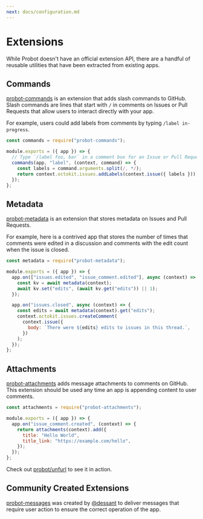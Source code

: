 ```yaml
---
next: docs/configuration.md
---
```


# Extensions

While Probot doesn't have an official extension API, there are a handful of reusable utilities that have been extracted from existing apps.

## Commands

[probot-commands](http://github.com/probot/commands) is an extension that adds slash commands to GitHub. Slash commands are lines that start with `/` in comments on Issues or Pull Requests that allow users to interact directly with your app.

For example, users could add labels from comments by typing `/label in-progress`.

```js
const commands = require("probot-commands");

module.exports = ({ app }) => {
  // Type `/label foo, bar` in a comment box for an Issue or Pull Request
  commands(app, "label", (context, command) => {
    const labels = command.arguments.split(/, */);
    return context.octokit.issues.addLabels(context.issue({ labels }));
  });
};
```

## Metadata

[probot-metadata](https://github.com/probot/metadata) is an extension that stores metadata on Issues and Pull Requests.

For example, here is a contrived app that stores the number of times that comments were edited in a discussion and comments with the edit count when the issue is closed.

```js
const metadata = require("probot-metadata");

module.exports = ({ app }) => {
  app.on(["issues.edited", "issue_comment.edited"], async (context) => {
    const kv = await metadata(context);
    await kv.set("edits", (await kv.get("edits")) || 1);
  });

  app.on("issues.closed", async (context) => {
    const edits = await metadata(context).get("edits");
    context.octokit.issues.createComment(
      context.issue({
        body: `There were ${edits} edits to issues in this thread.`,
      })
    );
  });
};
```

## Attachments

[probot-attachments](https://github.com/probot/attachments) adds message attachments to comments on GitHub. This extension should be used any time an app is appending content to user comments.

```js
const attachments = require("probot-attachments");

module.exports = ({ app }) => {
  app.on("issue_comment.created", (context) => {
    return attachments(context).add({
      title: "Hello World",
      title_link: "https://example.com/hello",
    });
  });
};
```

Check out [probot/unfurl](https://github.com/probot/unfurl) to see it in action.

## Community Created Extensions

[probot-messages](https://github.com/dessant/probot-messages) was created by [@dessant](https://github.com/dessant) to deliver messages that require user action to ensure the correct operation of the app.
